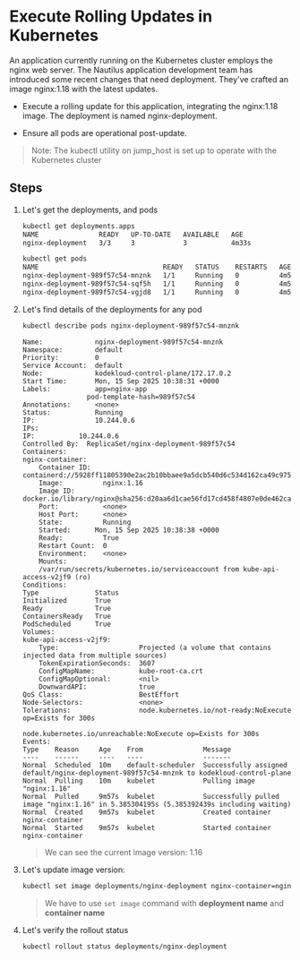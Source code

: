 # Execute Rolling Updates in Kubernetes

An application currently running on the Kubernetes cluster employs the nginx web server. The Nautilus application development team has introduced some recent changes that need deployment. They've crafted an image nginx:1.18 with the latest updates.

- Execute a rolling update for this application, integrating the nginx:1.18 image. The deployment is named nginx-deployment.

- Ensure all pods are operational post-update.

> Note: The kubectl utility on jump_host is set up to operate with the Kubernetes cluster

## Steps

1. Let's get the deployments, and pods

    ```sh
    kubectl get deployments.apps
    NAME               READY   UP-TO-DATE   AVAILABLE   AGE
    nginx-deployment   3/3     3            3           4m33s
    ```

    ```sh
    kubectl get pods
    NAME                               READY   STATUS    RESTARTS   AGE
    nginx-deployment-989f57c54-mnznk   1/1     Running   0          4m52s
    nginx-deployment-989f57c54-sqf5h   1/1     Running   0          4m52s
    nginx-deployment-989f57c54-vgjd8   1/1     Running   0          4m52s
    ```

2. Let's find details of the deployments for any pod

    ```sh
    kubectl describe pods nginx-deployment-989f57c54-mnznk
    ```

    ```shell
    Name:             nginx-deployment-989f57c54-mnznk
    Namespace:        default
    Priority:         0
    Service Account:  default
    Node:             kodekloud-control-plane/172.17.0.2
    Start Time:       Mon, 15 Sep 2025 10:38:31 +0000
    Labels:           app=nginx-app
                    pod-template-hash=989f57c54
    Annotations:      <none>
    Status:           Running
    IP:               10.244.0.6
    IPs:
    IP:           10.244.0.6
    Controlled By:  ReplicaSet/nginx-deployment-989f57c54
    Containers:
    nginx-container:
        Container ID:   containerd://5928ff11805390e2ac2b10bbaee9a5dcb540d6c534d162ca49c975c270280d11
        Image:          nginx:1.16
        Image ID:       docker.io/library/nginx@sha256:d20aa6d1cae56fd17cd458f4807e0de462caf2336f0b70b5eeb69fcaaf30dd9c
        Port:           <none>
        Host Port:      <none>
        State:          Running
        Started:      Mon, 15 Sep 2025 10:38:38 +0000
        Ready:          True
        Restart Count:  0
        Environment:    <none>
        Mounts:
        /var/run/secrets/kubernetes.io/serviceaccount from kube-api-access-v2jf9 (ro)
    Conditions:
    Type              Status
    Initialized       True 
    Ready             True 
    ContainersReady   True 
    PodScheduled      True 
    Volumes:
    kube-api-access-v2jf9:
        Type:                    Projected (a volume that contains injected data from multiple sources)
        TokenExpirationSeconds:  3607
        ConfigMapName:           kube-root-ca.crt
        ConfigMapOptional:       <nil>
        DownwardAPI:             true
    QoS Class:                   BestEffort
    Node-Selectors:              <none>
    Tolerations:                 node.kubernetes.io/not-ready:NoExecute op=Exists for 300s
                                node.kubernetes.io/unreachable:NoExecute op=Exists for 300s
    Events:
    Type    Reason     Age    From               Message
    ----    ------     ----   ----               -------
    Normal  Scheduled  10m    default-scheduler  Successfully assigned default/nginx-deployment-989f57c54-mnznk to kodekloud-control-plane
    Normal  Pulling    10m    kubelet            Pulling image "nginx:1.16"
    Normal  Pulled     9m57s  kubelet            Successfully pulled image "nginx:1.16" in 5.385304195s (5.385392439s including waiting)
    Normal  Created    9m57s  kubelet            Created container nginx-container
    Normal  Started    9m57s  kubelet            Started container nginx-container
    ```

    > We can see the current image version: 1.16

3. Let's update image version:

    ```sh
    kubectl set image deployments/nginx-deployment nginx-container=nginx:1.18
    ```

    > We have to use `set image` command with **deployment name** and **container name**

4. Let's verify the rollout status

    ```sh
    kubectl rollout status deployments/nginx-deployment
    ```
